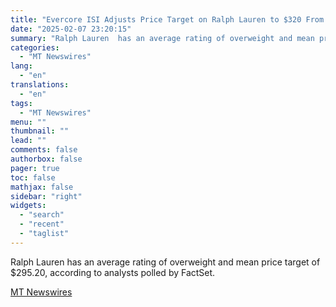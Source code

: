 ```yaml
---
title: "Evercore ISI Adjusts Price Target on Ralph Lauren to $320 From $290, Maintains Outperform Rating"
date: "2025-02-07 23:20:15"
summary: "Ralph Lauren  has an average rating of overweight and mean price target of $295.20, according to analysts polled by FactSet."
categories:
  - "MT Newswires"
lang:
  - "en"
translations:
  - "en"
tags:
  - "MT Newswires"
menu: ""
thumbnail: ""
lead: ""
comments: false
authorbox: false
pager: true
toc: false
mathjax: false
sidebar: "right"
widgets:
  - "search"
  - "recent"
  - "taglist"
---
```


Ralph Lauren has an average rating of overweight and mean price target of $295.20, according to analysts polled by FactSet.

[MT Newswires](https://www.tradingview.com/news/mtnewswires.com:20250207:A3312658:0/)

